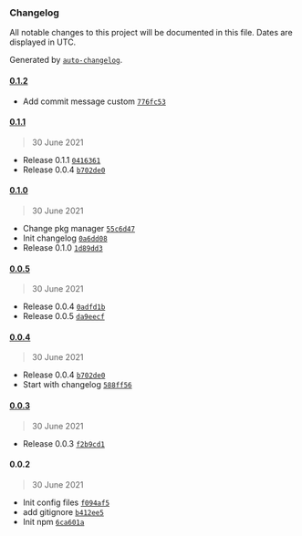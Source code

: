 ### Changelog

All notable changes to this project will be documented in this file. Dates are displayed in UTC.

Generated by [`auto-changelog`](https://github.com/CookPete/auto-changelog).

#### [0.1.2](https://github.com/smuchka/pkg-debug-ui/compare/0.1.1...0.1.2)

- Add commit message custom [`776fc53`](https://github.com/smuchka/pkg-debug-ui/commit/776fc53e4d60ad8dce10ed61cecc42ccfaf8f3fe)

#### [0.1.1](https://github.com/smuchka/pkg-debug-ui/compare/0.1.0...0.1.1)

> 30 June 2021

- Release 0.1.1 [`0416361`](https://github.com/smuchka/pkg-debug-ui/commit/0416361dd37715fd929fb782ca9f0854ef44e209)
- Release 0.0.4 [`b702de0`](https://github.com/smuchka/pkg-debug-ui/commit/b702de01e5922a75b1e03af73e9020902b870419)

#### [0.1.0](https://github.com/smuchka/pkg-debug-ui/compare/0.0.5...0.1.0)

> 30 June 2021

- Change pkg manager [`55c6d47`](https://github.com/smuchka/pkg-debug-ui/commit/55c6d47262520e08b5c9039d4a1b8b6950681ceb)
- Init changelog [`0a6dd08`](https://github.com/smuchka/pkg-debug-ui/commit/0a6dd08f1b9f13fd299c7d7e874654e7cc774df1)
- Release 0.1.0 [`1d89dd3`](https://github.com/smuchka/pkg-debug-ui/commit/1d89dd3951845099bba5dde0c0f3d5f9a70ba1a9)

#### [0.0.5](https://github.com/smuchka/pkg-debug-ui/compare/0.0.4...0.0.5)

> 30 June 2021

- Release 0.0.4 [`0adfd1b`](https://github.com/smuchka/pkg-debug-ui/commit/0adfd1b7d74683e66d906569999c0f69b4060650)
- Release 0.0.5 [`da9eecf`](https://github.com/smuchka/pkg-debug-ui/commit/da9eecf02e5d20afa6d344d8f3315218712d8632)

#### [0.0.4](https://github.com/smuchka/pkg-debug-ui/compare/0.0.3...0.0.4)

> 30 June 2021

- Release 0.0.4 [`b702de0`](https://github.com/smuchka/pkg-debug-ui/commit/b702de01e5922a75b1e03af73e9020902b870419)
- Start with changelog [`588ff56`](https://github.com/smuchka/pkg-debug-ui/commit/588ff5655749582acb7582e5e230cb8068ebd145)

#### [0.0.3](https://github.com/smuchka/pkg-debug-ui/compare/0.0.2...0.0.3)

> 30 June 2021

- Release 0.0.3 [`f2b9cd1`](https://github.com/smuchka/pkg-debug-ui/commit/f2b9cd1945c62165b904136f9f00e0d1c31bad69)

#### 0.0.2

> 30 June 2021

- Init config files [`f094af5`](https://github.com/smuchka/pkg-debug-ui/commit/f094af5ced88ded69138ba60599095537441d08e)
- add gitignore [`b412ee5`](https://github.com/smuchka/pkg-debug-ui/commit/b412ee54c4e83a769af16056673bfd6dfb043944)
- Init npm [`6ca601a`](https://github.com/smuchka/pkg-debug-ui/commit/6ca601a606267671526168907f285e5e7f94a349)
